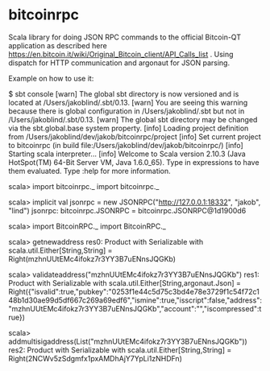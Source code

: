 bitcoinrpc
==========

Scala library for doing JSON RPC commands to the official Bitcoin-QT application as described here https://en.bitcoin.it/wiki/Original_Bitcoin_client/API_Calls_list . Using dispatch for HTTP communication and argonaut for JSON parsing.

Example on how to use it: 

$ sbt console
[warn] The global sbt directory is now versioned and is located at /Users/jakoblind/.sbt/0.13.
[warn]   You are seeing this warning because there is global configuration in /Users/jakoblind/.sbt but not in /Users/jakoblind/.sbt/0.13.
[warn]   The global sbt directory may be changed via the sbt.global.base system property.
[info] Loading project definition from /Users/jakoblind/dev/jakob/bitcoinrpc/project
[info] Set current project to bitcoinrpc (in build file:/Users/jakoblind/dev/jakob/bitcoinrpc/)
[info] Starting scala interpreter...
[info] 
Welcome to Scala version 2.10.3 (Java HotSpot(TM) 64-Bit Server VM, Java 1.6.0_65).
Type in expressions to have them evaluated.
Type :help for more information.

scala> import bitcoinrpc._
import bitcoinrpc._

scala> implicit val jsonrpc = new JSONRPC("http://127.0.0.1:18332", "jakob", "lind")
jsonrpc: bitcoinrpc.JSONRPC = bitcoinrpc.JSONRPC@1d1900d6

scala> import BitcoinRPC._
import BitcoinRPC._

scala> getnewaddress
res0: Product with Serializable with scala.util.Either[String,String] = Right(mzhnUUtEMc4ifokz7r3YY3B7uENnsJQGKb)

scala> validateaddress("mzhnUUtEMc4ifokz7r3YY3B7uENnsJQGKb")
res1: Product with Serializable with scala.util.Either[String,argonaut.Json] = Right({"isvalid":true,"pubkey":"0253f1e44c5d75c3bd4e78e3729f1c54f72c148b1d30ae99d5df667c269a69edf6","ismine":true,"isscript":false,"address":"mzhnUUtEMc4ifokz7r3YY3B7uENnsJQGKb","account":"","iscompressed":true})

scala> addmultisigaddress(List("mzhnUUtEMc4ifokz7r3YY3B7uENnsJQGKb"))
res2: Product with Serializable with scala.util.Either[String,String] = Right(2NCWv5zSdgmfx1pxAMDhAjY7YpLi1zNHDFn)



